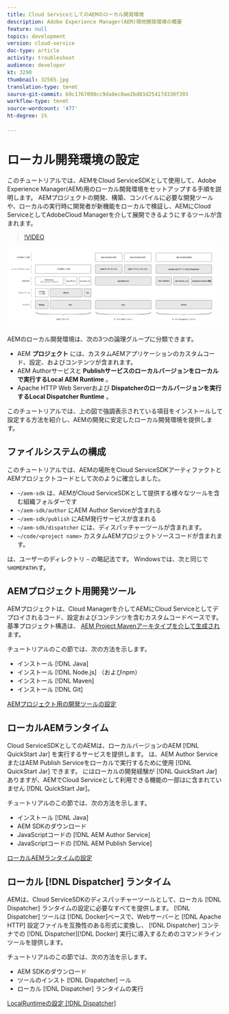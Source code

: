 ```yaml
---
title: Cloud ServiceとしてのAEMのローカル開発環境
description: Adobe Experience Manager(AEM)現地開発環境の概要
feature: null
topics: development
version: cloud-service
doc-type: article
activity: troubleshoot
audience: developer
kt: 3290
thumbnail: 32565.jpg
translation-type: tm+mt
source-git-commit: 69c1767098cc9da8ec0ae2bd83d25417d330f393
workflow-type: tm+mt
source-wordcount: '477'
ht-degree: 1%

---
```



# ローカル開発環境の設定

このチュートリアルでは、AEMをCloud ServiceSDKとして使用して、Adobe Experience Manager(AEM)用のローカル開発環境をセットアップする手順を説明します。 AEMプロジェクトの開発、構築、コンパイルに必要な開発ツールや、ローカルの実行時に開発者が新機能をローカルで検証し、AEMにCloud ServiceとしてAdobeCloud Managerを介して展開できるようにするツールが含まれます。

>[!VIDEO](https://video.tv.adobe.com/v/32565/?quality=12&learn=on)

![CLOUD SERVICEのローカル開発環境テクノロジスタックとしてのAEM](./assets/overview/aem-sdk-technology-stack.png)

AEMのローカル開発環境は、次の3つの論理グループに分類できます。

+ AEM __プロジェクト__ には、カスタムAEMアプリケーションのカスタムコード、設定、およびコンテンツが含まれます。
+ AEM Authorサービスと __Publishサービスのローカルバージョンをローカルで実行するLocal AEM Runtime__ 。
+ Apache HTTP Web Serverおよび __Dispatcherのローカルバージョンを実行するLocal Dispatcher Runtime__ 。

このチュートリアルでは、上の図で強調表示されている項目をインストールして設定する方法を紹介し、AEMの開発に安定したローカル開発環境を提供します。

## ファイルシステムの構成

このチュートリアルでは、AEMの場所をCloud ServiceSDKアーティファクトとAEMプロジェクトコードとして次のように確立しました。

+ `~/aem-sdk` は、AEMがCloud ServiceSDKとして提供する様々なツールを含む組織フォルダーです
+ `~/aem-sdk/author` にAEM Author Serviceが含まれる
+ `~/aem-sdk/publish` にAEM発行サービスが含まれる
+ `~/aem-sdk/dispatcher` には、ディスパッチャーツールが含まれます。
+ `~/code/<project name>` カスタムAEMプロジェクトソースコードが含まれます。

は、ユーザーのディレクトリ `~` の略記法です。 Windowsでは、次と同じで `%HOMEPATH%`す。

## AEMプロジェクト用開発ツール

AEMプロジェクトは、Cloud Managerを介してAEMにCloud Serviceとしてデプロイされるコード、設定およびコンテンツを含むカスタムコードベースです。 基準プロジェクト構造は、 [AEM Project Mavenアーキタイプを介して生成され](https://github.com/adobe/aem-project-archetype)ます。

チュートリアルのこの節では、次の方法を示します。

+ インストール [!DNL Java]
+ インストール [!DNL Node.js] （およびnpm）
+ インストール [!DNL Maven]
+ インストール [!DNL Git]

[AEMプロジェクト用の開発ツールの設定](./development-tools.md)

## ローカルAEMランタイム

Cloud ServiceSDKとしてのAEMは、ローカルバージョンのAEM [!DNL QuickStart Jar] を実行するサービスを提供します。 は、AEM Author ServiceまたはAEM Publish Serviceをローカルで実行するために使用 [!DNL QuickStart Jar] できます。 にはローカルの開発経験が [!DNL QuickStart Jar] ありますが、AEMでCloud Serviceとして利用できる機能の一部はに含まれていません [!DNL QuickStart Jar]。

チュートリアルのこの節では、次の方法を示します。

+ インストール [!DNL Java]
+ AEM SDKのダウンロード
+ JavaScriptコードの [!DNL AEM Author Service]
+ JavaScriptコードの [!DNL AEM Publish Service]

[ローカルAEMランタイムの設定](./aem-runtime.md)

## ローカル [!DNL Dispatcher] ランタイム

AEMは、Cloud ServiceSDKのディスパッチャーツールとして、ローカル [!DNL Dispatcher] ランタイムの設定に必要なすべてを提供します。 [!DNL Dispatcher] ツールは [!DNL Docker]ベースで、Webサーバーと [!DNL Apache HTTP] 設定ファイルを互換性のある形式に変換し、 [!DNL Dispatcher] コンテナでの [!DNL Dispatcher][!DNL Docker] 実行に導入するためのコマンドラインツールを提供します。

チュートリアルのこの節では、次の方法を示します。

+ AEM SDKのダウンロード
+ ツールのインスト [!DNL Dispatcher] ール
+ ローカル [!DNL Dispatcher] ランタイムの実行

[LocalRuntimeの設定 [!DNL Dispatcher] ](./dispatcher-tools.md)
